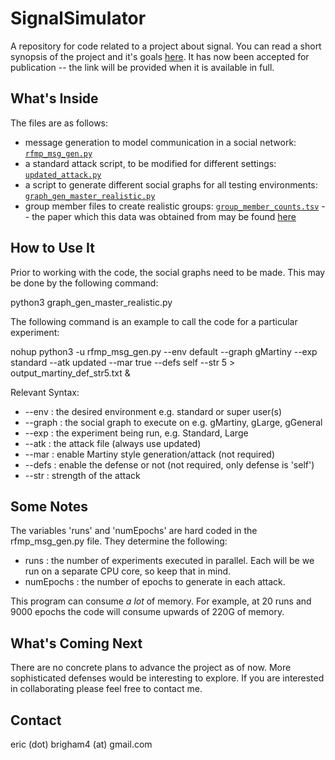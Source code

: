 # SignalSimulator

A repository for code related to a project about signal. You can read a short synopsis of the project and it's goals [here](https://arxiv.org/pdf/2305.09799). It has now been accepted for publication -- the link will be provided when it is available in full. 

## What's Inside 
The files are as follows:
* message generation to model communication in a social network: [`rfmp_msg_gen.py`](https://github.com/nokoyoko/SignalSimulator/blob/main/rfmp_msg_gen.py)
* a standard attack script, to be modified for different settings: [`updated_attack.py`](https://github.com/nokoyoko/SignalSimulator/blob/main/updated_attack.py)
* a script to generate different social graphs for all testing environments: [`graph_gen_master_realistic.py`](https://github.com/nokoyoko/SignalSimulator/blob/main/graph_gen_master_realistic.py)
* group member files to create realistic groups: [`group_member_counts.tsv`](https://github.com/nokoyoko/SignalSimulator/blob/main/group_member_counts.tsv) -- the paper which this data was obtained from may be found [here](https://gvrkiran.github.io/content/whatsapp.pdf)

## How to Use It
Prior to working with the code, the social graphs need to be made. This may be done by the following command:

python3 graph_gen_master_realistic.py

The following command is an example to call the code for a particular experiment:

nohup python3 -u rfmp_msg_gen.py --env default --graph gMartiny --exp standard --atk updated --mar true --defs self --str 5 > output_martiny_def_str5.txt &

Relevant Syntax:
* --env : the desired environment e.g. standard or super user(s)
* --graph : the social graph to execute on e.g. gMartiny, gLarge, gGeneral
* --exp : the experiment being run, e.g. Standard, Large
* --atk : the attack file (always use updated)
* --mar : enable Martiny style generation/attack (not required)
* --defs : enable the defense or not (not required, only defense is 'self') 
* --str : strength of the attack

## Some Notes
The variables 'runs' and 'numEpochs' are hard coded in the rfmp_msg_gen.py file. They determine the following:
* runs : the number of experiments executed in parallel. Each will be we run on a separate CPU core, so keep that in mind. 
* numEpochs : the number of epochs to generate in each attack. 

This program can consume *a lot* of memory. For example, at 20 runs and 9000 epochs the code will consume upwards of 220G of memory. 

## What's Coming Next
There are no concrete plans to advance the project as of now. More sophisticated defenses would be interesting to explore. If you are interested in collaborating please feel free to contact me. 

## Contact
eric (dot) brigham4 (at) gmail.com
